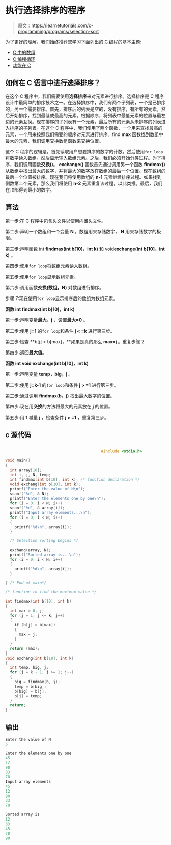 # 执行选择排序的程序

> 原文：<https://learnetutorials.com/c-programming/programs/selection-sort>

为了更好的理解，我们始终推荐您学习下面列出的 [C 编程](../ "C programming")的基本主题:

*   [C 中的数组](../../c-programming/array)
*   [C 编程循环](../../c-programming/loops "C programming loops")
*   [功能在 C](../../c-programming/functions)

## 如何在 C 语言中进行选择排序？

在这个 C 程序中，我们需要使用**选择排序**来对元素进行排序。选择排序是 C 程序设计中最简单的排序技术之一。在选择排序中，我们有两个子列表，一个是已排序的，另一个需要排序。首先，排序后的列表是空的，没有排序，有所有的元素，然后开始排序，找到最低或最高的元素。根据顺序，将列表中最低元素的位置与最左边的元素互换。现在排序的子列表有一个元素，最后所有的元素从未排序的列表进入排序的子列表。在这个 C 程序中，我们使用了两个函数，一个用来查找最高的元素，一个用来按照我们需要的顺序对元素进行排序。find **max** 函数找到数组中最大的元素，我们调用交换数组函数来交换位置。

这个 C 程序的逻辑是，首先读取用户想要排序的数字的计数。然后使用`for loop`将数字读入数组。然后显示输入数组元素。之后，我们必须开始分类过程。为了排序，我们调用函数**交换()**。 **exchange()** 函数首先通过调用另一个函数 **findmax()** 从数组中找出最大的数字，并将最大的数字放在数组的最后一个位置。现在数组的最后一个位置被排序。现在我们将使用数组的 **n-1** 元素继续排序过程。如果找到倒数第二个元素，那么我们将使用 **n-2** 元素重复该过程，以此类推。最后，我们在顶部得到最小的数字。

## 算法

第一步:在 C 程序中包含头文件以使用内置头文件。

第二步:声明一个数组和一个变量 **N** 。数组用来存储数字， **N** 用来存储数字的极限。

第三步:声明函数 int **findmax(int b[10]，int k)** 和 void**exchange(int b[10]，int k)** 。

第四步:使用`for loop`将数组元素读入数组。

第五步:使用`for loop`显示数组元素。

第六步:调用函数**交换(数组，N)** 对数组进行排序。

步骤 7:现在使用`for loop`显示排序后的数组为数组元素。

**函数 int findmax(int b[10]，int k)**

第一步:声明变量**最大，j** ，设置**最大=0** 。

第二步:使用 **j=1** 的`for loop`和条件 **j < =k** 进行第三步。

第三步:检查 **b[j] > b[max]，**如果是真的那么 **max=j** 。重复步骤 2

第四步:返回**最大值**。

**函数 int void exchange(int b[10]，int k)**

第一步:声明变量 **temp，big，j** 。

第二步:使用 **j=k-1** 的`for loop`和条件 **j > =1** 进行第三步。

第三步:通过调用 **findmax(b，j)** 找出最大数字的位置。

第四步:现在用**交换**的方法将最大的元素放在 **j** 的位置。

第五步:用 **1** 减量 **j** ，检查条件 **j > =1** ，重复第三步。

## c 源代码

```c

                                          #include <stdio.h>

void main()
{
  int array[10];
  int i, j, N, temp;
  int findmax(int b[10], int k); /* function declaration */
  void exchang(int b[10], int k);
  printf("Enter the value of N\n");
  scanf("%d", & N);
  printf("Enter the elements one by one\n");
  for (i = 0; i < N; i++)
  scanf("%d", & array[i]);
  printf("Input array elements...\n");
  for (i = 0; i < N; i++)
  {
    printf("%d\n", array[i]);
  }

  /* Selection sorting begins */

  exchang(array, N);
  printf("Sorted array is...\n");
  for (i = 0; i < N; i++)
  {
    printf("%d\n", array[i]);
  }

} /* End of main*/

/* function to find the maximum value */

int findmax(int b[10], int k)
{
  int max = 0, j;
  for (j = 1; j <= k; j++)
  {
    if (b[j] > b[max])
    {
      max = j;
    }
  }
  return (max);
}
void exchang(int b[10], int k)
{
  int temp, big, j;
  for (j = k - 1; j >= 1; j--)
  {
    big = findmax(b, j);
    temp = b[big];
    b[big] = b[j];
    b[j] = temp;
  }
  return;
}

```

## 输出

```c
Enter the value of N
5

Enter the elements one by one
45
12
90
33
78
Input array elements
45
12
90
33
78

Sorted array is
12
33
45
78
90
```